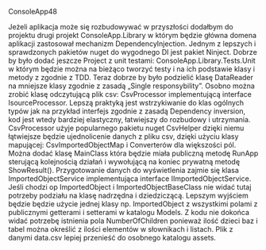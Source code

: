 ConsoleApp48

Jeżeli aplikacja może się rozbudowywać w przyszłości dodałbym do projektu drugi projekt ConsoleApp.Library w którym będzie główna domena aplikacji zastosował mechanizm DependencyInjection. Jednym z lepszych i sprawdzonych pakietów nuget do wygodnego DI  jest pakiet Ninject. 
Dobrze by było dodać jeszcze Project z unit testami: ConsoleApp.Library.Tests.Unit
w którym będzie można na bieżąco tworzyć testy i na ich podstawie klasy i metody z zgodnie z TDD.
Teraz dobrze by było podzielić klasę DataReader na mniejsze klasy zgodnie z zasadą „Single responsybility”.
 Osobno można zrobić klasę odczytującą plik csv:  CsvProcessor implementującą interface IsourceProcessor. Lepszą praktyką jest wstrzykiwanie do klas ogólnych typów jak na przykład interfejs zgodnie z zasadą Dependency inversion, kod jest wtedy bardziej elastyczny, łatwiejszy do rozbudowy i utrzymania.  CsvProcessor użyje popularnego pakietu nuget CsvHelper dzięki niemu łątwiejsze będzie ujednolicenie danych z pliku csv, dzięki użyciu klasy mapującej: CsvImportedObjectMap i Converterów dla większości pól. 
Można dodać klasę MainClass która będzie miała publiczną metodę RunApp sterującą kolejnością działań i wywołującą na koniec prywatną metodę ShowResult().
Przygotowanie danych do wyświetlenia zajmie się klasa ImportedObjectService implementująca interface  IImportedObjectService.
Jeśli chodzi op  ImportedObject i ImportedObjectBaseClass nie widać tutaj potrzeby podziału na klasę nadrzędna i dziedziczącą. Lepszym wyjściem będzie będzie użycie jednej klasy np.  ImportedObject z wszystkimi polami z publicznymi getterami i setterami w katalogu Models. Z kodu nie dokońca widać potrzebę istnienia pola NumberOfChildren ponieważ ilość dzieci baz i tabel można określić z ilości elementów w słownikach i listach.
Plik z danymi data.csv lepiej przenieść do osobnego katalogu assets.
